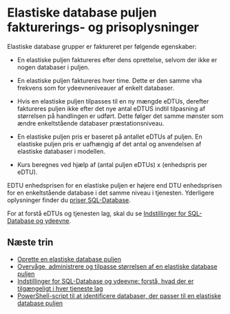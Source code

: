 <properties
    pageTitle="SQL-Database elastiske puljen pris og ydeevne"
    description="Prisoplysninger specifikke for elastiske database grupper."
    services="sql-database"
    documentationCenter=""
    authors="srinia"
    manager="jhubbard"
    editor=""/>

<tags
    ms.service="sql-database"
    ms.devlang="NA"
    ms.date="05/27/2016"
    ms.author="srinia"
    ms.workload="data-management"
    ms.topic="article"
    ms.tgt_pltfrm="NA"/>


# <a name="elastic-database-pool-billing-and-pricing-information"></a>Elastiske database puljen fakturerings- og prisoplysninger

Elastiske database grupper er faktureret per følgende egenskaber:

- En elastiske puljen faktureres efter dens oprettelse, selvom der ikke er nogen databaser i puljen.
- En elastiske puljen faktureres hver time. Dette er den samme vha frekvens som for ydeevneniveauer af enkelt databaser.
- Hvis en elastiske puljen tilpasses til en ny mængde eDTUs, derefter faktureres puljen ikke efter det nye antal eDTUS indtil tilpasning af størrelsen på handlingen er udført. Dette følger det samme mønster som ændre enkeltstående databaser præstationsniveau.


- En elastiske puljen pris er baseret på antallet eDTUs af puljen. En elastiske puljen pris er uafhængig af det antal og anvendelsen af elastiske databaser i modellen.
- Kurs beregnes ved hjælp af (antal puljen eDTUs) x (enhedspris per eDTU).

EDTU enhedsprisen for en elastiske puljen er højere end DTU enhedsprisen for en enkeltstående database i det samme niveau i tjenesten. Yderligere oplysninger finder du [priser SQL-Database](https://azure.microsoft.com/pricing/details/sql-database/). 


For at forstå eDTUs og tjenesten lag, skal du se [Indstillinger for SQL-Database og ydeevne](sql-database-service-tiers.md).

## <a name="next-steps"></a>Næste trin

- [Oprette en elastiske database puljen](sql-database-elastic-pool-create-portal.md)
- [Overvåge, administrere og tilpasse størrelsen af en elastiske database puljen](sql-database-elastic-pool-manage-portal.md)
- [Indstillinger for SQL-Database og ydeevne: forstå, hvad der er tilgængeligt i hver tjeneste lag](sql-database-service-tiers.md)
- [PowerShell-script til at identificere databaser, der passer til en elastiske database puljen](sql-database-elastic-pool-database-assessment-powershell.md)
